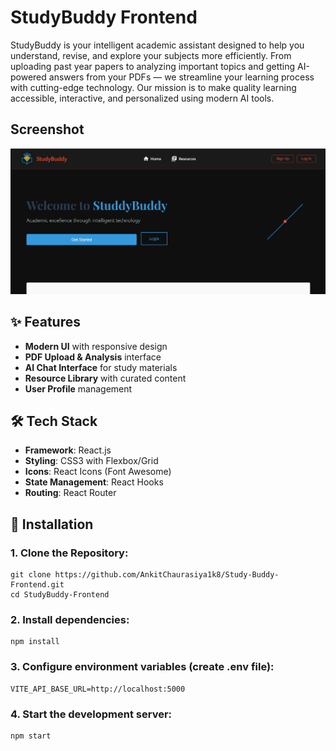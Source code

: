 # StudyBuddy Frontend
StudyBuddy is your intelligent academic assistant designed to help you understand, revise, and explore your subjects more efficiently.
From uploading past year papers to analyzing important topics and getting AI-powered answers from your PDFs — we streamline your learning process with cutting-edge technology.
Our mission is to make quality learning accessible, interactive, and personalized using modern AI tools.

## Screenshot
![Homepage Preview](./ScreenShots/home_image)

## ✨ Features

- **Modern UI** with responsive design
- **PDF Upload & Analysis** interface
- **AI Chat Interface** for study materials
- **Resource Library** with curated content
- **User Profile** management

## 🛠️ Tech Stack

- **Framework**: React.js
- **Styling**: CSS3 with Flexbox/Grid
- **Icons**: React Icons (Font Awesome)
- **State Management**: React Hooks
- **Routing**: React Router

## 🚀 Installation

### 1. Clone the Repository:
```
git clone https://github.com/AnkitChaurasiya1k8/Study-Buddy-Frontend.git
cd StudyBuddy-Frontend
```
### 2. Install dependencies:
```
npm install
```
### 3. Configure environment variables (create .env file):
```
VITE_API_BASE_URL=http://localhost:5000
```
### 4. Start the development server:
```
npm start
```
